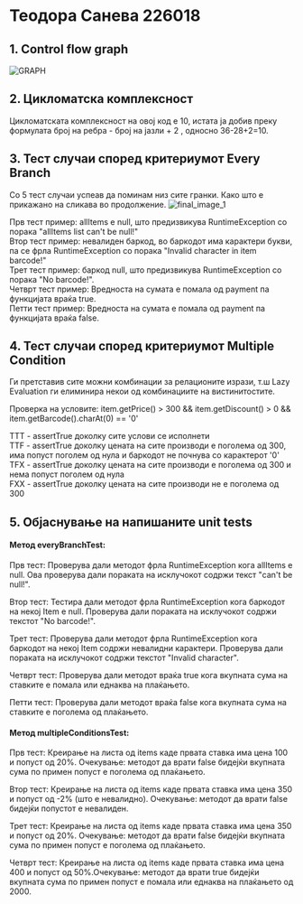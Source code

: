 # Теодора Санева 226018

##  1. Control flow graph

![GRAPH](https://github.com/sanevat/SI_2024_lab2_226018/assets/73078235/7d3b2e0c-858a-48c4-8313-d5785c928266)

## 2. Цикломатска комплексност
Цикломатската комплексност на овој код е 10, истата ја добив преку формулата број на ребра - број на јазли + 2 , односно 36-28+2=10.

## 3. Тест случаи според критериумот Every Branch
Со 5 тест случаи успеав да поминам низ сите гранки. Како што е прикажано на сликава во продолжение.
![final_image_1](https://github.com/sanevat/SI_2024_lab2_226018/assets/73078235/bacd22e5-9adf-44ec-a8d6-89c1b952edf2)



Прв тест пример: allItems е null, што предизвикува RuntimeException со порака "allItems list can't be null!" <br>
Втор тест пример: невалиден баркод, во баркодот има карактери букви, па се фрла RuntimeException со порака "Invalid character in item barcode!"<br>
Трет тест пример: баркод null, што предизвикува  RuntimeException со порака "No barcode!".<br>
Четврт тест пример: Вредноста на сумата е помала од payment па функцијата враќа true.<br>
Петти тест пример: Вредноста на сумата е помала од payment па функцијата враќа false.<br>

## 4. Тест случаи според критериумот Multiple Condition

Ги претставив сите можни комбинации за релационите изрази, т.ш Lazy Evaluation ги елиминира некои од комбинациите на вистинитостите.

Проверка на условите: item.getPrice() > 300 && item.getDiscount() > 0 && item.getBarcode().charAt(0) == '0'<br>

TTT - assertTrue доколку сите услови се исполнети <br>
TTF - assertTrue доколку цената на сите производи е поголема од 300, има попуст поголем од нула и баркодот не почнува со карактерот '0' <br>
TFX - assertTrue доколку цената на сите производи е поголема од 300 и нема попуст поголем од нула<br>
FXX - assertTrue доколку цената на сите производи не е поголема од 300<br>

## 5. Објаснување на напишаните unit tests

#### Метод everyBranchTest: <br>

 Прв тест: Проверува дали методот фрла RuntimeException кога allItems e null. Ова  проверува дали пораката на исклучокот содржи текст "can't be null!".<br>

 Втор тест: Тестира дали методот фрла RuntimeException кога баркодот на некој Item е null. Проверува дали пораката на исклучокот содржи текстот "No barcode!".<br>

 Трет тест: Проверува дали методот фрла RuntimeException кога баркодот на некој Item содржи невалидни карактери. Проверува дали пораката на исклучокот содржи текстот "Invalid character".<br>

 Четврт тест: Проверува дали методот враќа true кога вкупната сума на ставките е помала или еднаква на плаќањето.<br>

 Петти тест: Проверува дали методот враќа false кога вкупната сума на ставките е поголема од плаќањето. <br>

#### Метод multipleConditionsTest: <br>
 Прв тест: Креирање на листа од items каде првата ставка има цена 100 и попуст од 20%. Очекување: методот да врати false бидејќи вкупната сума по примен попуст е поголема од плаќањето.<br>

 Втор тест: Креирање на листа од items каде првата ставка има цена 350 и попуст од -2% (што е невалидно). Очекување: методот да врати false бидејќи попустот е невалиден.<br>

 Трет тест: Креирање на листа од items каде првата ставка има цена 350 и попуст од 20%. Очекување: методот да врати false бидејќи вкупната сума по примен попуст е поголема од плаќањето. <br>

 Четврт тест: Креирање на листа од items каде првата ставка има цена 400 и попуст од 50%.Очекување: методот да врати true бидејќи вкупната сума по примен попуст е помала или еднаква на плаќањето од 2000. <br>
